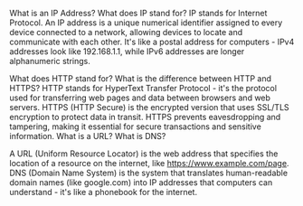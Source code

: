 What is an IP Address? What does IP stand for?
IP stands for Internet Protocol. An IP address is a unique numerical identifier assigned to every device connected to a network, allowing devices to locate and communicate with each other. It's like a postal address for computers - IPv4 addresses look like 192.168.1.1, while IPv6 addresses are longer alphanumeric strings.

What does HTTP stand for? What is the difference between HTTP and HTTPS?
HTTP stands for HyperText Transfer Protocol - it's the protocol used for transferring web pages and data between browsers and web servers. HTTPS (HTTP Secure) is the encrypted version that uses SSL/TLS encryption to protect data in transit. HTTPS prevents eavesdropping and tampering, making it essential for secure transactions and sensitive information.
What is a URL? What is DNS?

A URL (Uniform Resource Locator) is the web address that specifies the location of a resource on the internet, like https://www.example.com/page. DNS (Domain Name System) is the system that translates human-readable domain names (like google.com) into IP addresses that computers can understand - it's like a phonebook for the internet.